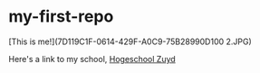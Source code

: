 # my-first-repo
[This is me!](7D119C1F-0614-429F-A0C9-75B28990D100 2.JPG)

Here's a link to my school, [Hogeschool Zuyd](zuyd.nl)
